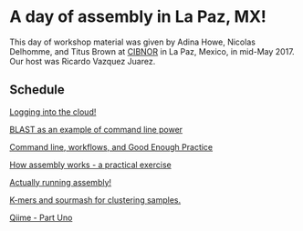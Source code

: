 # A day of assembly in La Paz, MX!

This day of workshop material was given by Adina Howe, Nicolas
Delhomme, and Titus Brown at [CIBNOR](https://www.cibnor.mx/) in La
Paz, Mexico, in mid-May 2017.  Our host was Ricardo Vazquez Juarez.

## Schedule

[Logging into the cloud!](aws/log-in-with-mobaxterm-win.html)

[BLAST as an example of command line power](blast.html)

[Command line, workflows, and Good Enough Practice](workflows.html)

[How assembly works - a practical exercise](how-assembly.html)

[Actually running assembly!](assemble.html)

[K-mers and sourmash for clustering samples.](sourmash.html)

[Qiime - Part Uno](qiime1.html)

